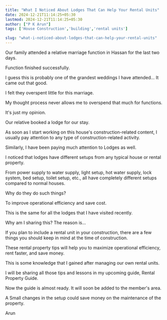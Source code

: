 ```yaml
---
title: "What I Noticed About Lodges That Can Help Your Rental Units"
date: 2024-12-21T11:14:25+05:30
lastmod: 2024-12-21T11:14:25+05:30
author: ["P K Arun"]
tags: ['House Construction','building','rental units']

slug: "what-i-noticed-about-lodges-that-can-help-your-rental-units"
---
```


Our family attended a relative marriage function in Hassan for the last two days.

Function finished successfully.

I guess this is probably one of the grandest weddings I have attended… It came out that good.

I felt they overspent little for this marriage.

My thought process never allows me to overspend that much for functions.

It's just my opinion.

Our relative booked a lodge for our stay.

As soon as I start working on this house's construction-related content, I usually pay attention to any type of construction-related activity.

Similarly, I have been paying much attention to Lodges as well.

I noticed that lodges have different setups from any typical house or rental property.

From power supply to water supply, light setup, hot water supply, lock system, bed setup, toilet setup, etc., all have completely different setups compared to normal houses.

Why do they do such things?

To improve operational efficiency and save cost.

This is the same for all the lodges that I have visited recently.

Why am I sharing this? The reason is…

If you plan to include a rental unit in your construction, there are a few things you should keep in mind at the time of construction.

These rental property tips will help you to maximize operational efficiency, rent faster, and save money.

This is some knowledge that I gained after managing our own rental units.

I will be sharing all those tips and lessons in my upcoming guide, Rental Property Guide.

Now the guide is almost ready. It will soon be added to the member's area.

A Small changes in the setup could save money on the maintenance of the property.

Arun